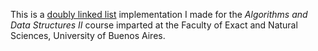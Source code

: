 This is a [doubly linked list](https://en.wikipedia.org/wiki/Doubly_linked_list) implementation I made for the _Algorithms and Data Structures II_ course imparted at the Faculty of Exact and Natural Sciences, University of Buenos Aires.

